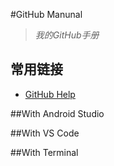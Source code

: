 #GitHub Manunal
> *我的GitHub手册*

## 常用链接
* [GitHub Help](https://help.github.com/)

##With Android Studio

##With VS Code

##With Terminal

##

